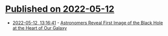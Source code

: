 # [Published on 2022-05-12](index.md)

* [2022-05-12, 13:16:41](https://news.ycombinator.com/item?id=31353677) - [Astronomers Reveal First Image of the Black Hole at the Heart of Our Galaxy](https://public.nrao.edu/news/astronomers-reveal-first-image-of-the-black-hole-at-the-heart-of-our-galaxy/)
